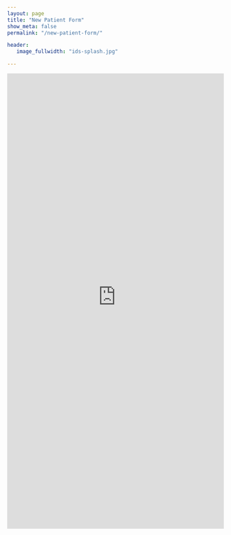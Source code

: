 ```yaml
---
layout: page
title: "New Patient Form"
show_meta: false
permalink: "/new-patient-form/"

header:
   image_fullwidth: "ids-splash.jpg"

---
```


<iframe height="1058" allowTransparency="true" frameborder="0" scrolling="no" style="width:100%;border:none"  src="https://imaginarydentalservices.wufoo.com/embed/qle82ih1af3v52/"><a href="https://imaginarydentalservices.wufoo.com/forms/qle82ih1af3v52/"></a>

{% include back-button %}